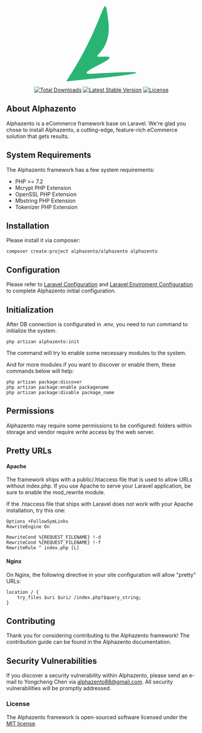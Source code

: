 <p align="center">
 <svg
    xmlns="http://www.w3.org/2000/svg"
    viewBox="0 0 312 335"
    width="200"
    height="200"
    >
    <path
        id="Shape 2"
        style="fill: #2ab473;"
        d="M0 335C180.51 62.98 167 -94.55 187 64C207 222.55 79.46 227.14 172 225C264.54 222.86 14.02 306.65 115 301C215.98 295.35 437.27 284.27 219 313"
    />
    </svg>
</p>

<p align="center">
<!-- <a href="https://travis-ci.org/alphazento/ecommerce"><img src="https://travis-ci.org/alphazento/ecommerce.svg" alt="Build Status"></a> -->
<a href="https://packagist.org/packages/alphazento/ecommerce"><img src="https://poser.pugx.org/alphazento/ecommerce/d/total.svg" alt="Total Downloads"></a>
<a href="https://packagist.org/packages/alphazento/ecommerce"><img src="https://poser.pugx.org/alphazento/ecommerce/v/stable.svg" alt="Latest Stable Version"></a>
<a href="https://packagist.org/packages/alphazento/ecommerce"><img src="https://poser.pugx.org/alphazento/ecommerce/license.svg" alt="License"></a>
</p>

## About Alphazento

Alphazento is a eCommerce framework base on Laravel. We're glad you chose to install Alphazento, a cutting-edge, feature-rich eCommerce solution that gets results.

## System Requirements

The Alphazento framework has a few system requirements:

-   PHP >= 7.2
-   Mcrypt PHP Extension
-   OpenSSL PHP Extension
-   Mbstring PHP Extension
-   Tokenizer PHP Extension

## Installation

Please install it via composer:

```shell
composer create-project alphazento/alphazento alphazento
```

## Configuration

Please refer to [Laravel Configuration](https://laravel.com/docs/5.0#configuration) and [Laravel Enviroment Configuration](https://laravel.com/docs/5.0/configuration#environment-configuration) to complete Alphazento initial configuration.

## Initialization

After DB connection is configurated in .env, you need to run command to initialize the system.

```
php artizan alphazento:init
```

The command will try to enable some necessary modules to the system.

And for more modules if you want to discover or enable them, these commands below will help:

```
php artizan package:discover
php artizan package:enable packagename
php artizan package:disable package_name
```

## Permissions

Alphazento may require some permissions to be configured: folders within storage and vendor require write access by the web server.

## Pretty URLs

#### Apache

The framework ships with a public/.htaccess file that is used to allow URLs without index.php. If you use Apache to serve your Laravel application, be sure to enable the mod_rewrite module.

If the .htaccess file that ships with Laravel does not work with your Apache installation, try this one:

```
Options +FollowSymLinks
RewriteEngine On

RewriteCond %{REQUEST_FILENAME} !-d
RewriteCond %{REQUEST_FILENAME} !-f
RewriteRule ^ index.php [L]
```

#### Nginx

On Nginx, the following directive in your site configuration will allow "pretty" URLs:

```
location / {
    try_files $uri $uri/ /index.php?$query_string;
}
```

## Contributing

Thank you for considering contributing to the Alphazento framework! The contribution guide can be found in the Alphazento documentation.

## Security Vulnerabilities

If you discover a security vulnerability within Alphazento, please send an e-mail to Yongcheng Chen via alphazento88@gmail.com. All security vulnerabilities will be promptly addressed.

### License

The Alphazento framework is open-sourced software licensed under the [MIT license](https://opensource.org/licenses/MIT).
